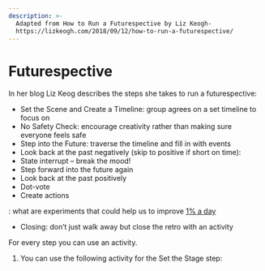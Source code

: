 ```yaml
---
description: >-
  Adapted from How to Run a Futurespective by Liz Keogh-
  https://lizkeogh.com/2018/09/12/how-to-run-a-futurespective/
---
```


# Futurespective



In her blog Liz Keog describes the steps she takes to run a futurespective:

* Set the Scene and Create a Timeline: group agrees on a set timeline to focus on 
* No Safety Check: encourage creativity rather than making sure everyone feels safe 
* Step into the Future: traverse the timeline and fill in with events 
* Look back at the past negatively \(skip to positive if short on time\):
* State interrupt – break the mood!
* Step forward into the future again
* Look back at the past positively
* Dot-vote
* Create actions

: what are experiments that could help us to improve [1% a day](https://agilestrides.com/blog/113-practices-of-extreme-programming-applied-to-management/)

* Closing: don’t just walk away but close the retro with an activity

For every step you can use an activity. 

1. You can use the following activity for the Set the Stage step:

